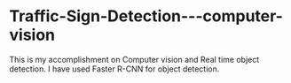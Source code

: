 # Traffic-Sign-Detection---computer-vision
This is my accomplishment on Computer vision and Real time object detection. I have used Faster R-CNN for object detection. 
